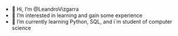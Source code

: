 - 👋 Hi, I’m @LeandroVizgarra
- 👀 I’m interested in learning and gain some experience
- 🌱 I’m currently learning Python, SQL, and i´m student of computer science

<!---
LeandroVizgarra/LeandroVizgarra is a ✨ special ✨ repository because its `README.md` (this file) appears on your GitHub profile.
You can click the Preview link to take a look at your changes.
--->
